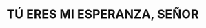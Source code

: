 ---
capo: 0
id: 236
lang: es-es
step: cat
subtitle: ''
tags: []
title: TÚ ERES MI ESPERANZA, SEÑOR
---